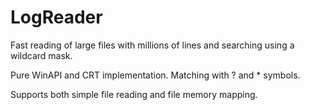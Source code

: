# LogReader
Fast reading of large files with millions of lines and searching using a wildcard mask.

Pure WinAPI and CRT implementation. Matching with ? and * symbols.

Supports both simple file reading and file memory mapping.
